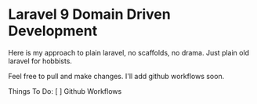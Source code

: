 # Laravel 9 Domain Driven Development

Here is my approach to plain laravel, no scaffolds, no drama. Just plain old laravel for hobbists.

Feel free to pull and make changes. I'll add github workflows soon.

Things To Do:
[ ] Github Workflows